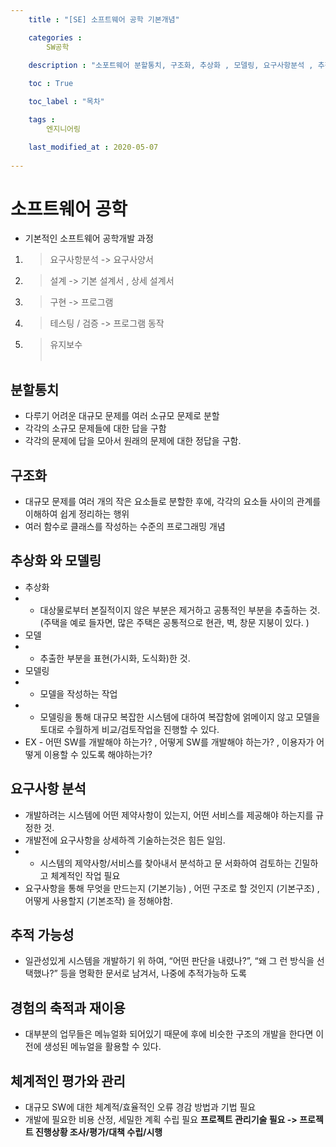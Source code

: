 ```yaml
---
    title : "[SE] 소프트웨어 공학 기본개념" 

    categories : 
        SW공학
    
    description : "소포트웨어 분할통치, 구조화, 추상화 , 모델링, 요구사항분석 , 추적가능성, 경험의 축적과 재이용, 체계적인 평가와 관리"

    toc : True

    toc_label : "목차"

    tags : 
        엔지니어링

    last_modified_at : 2020-05-07
 
---
```

# 소프트웨어 공학 
* 기본적인 소프트웨어 공학개발 과정
1. > 요구사항분석
->  요구사양서
2. > 설계
-> 기본 설계서 , 상세 설계서
3. > 구현
-> 프로그램
4. > 테스팅 / 검증
-> 프로그램 동작
5. > 유지보수<br/><br/>

## 분할통치 
* 다루기 어려운 대규모 문제를 여러 소규모 문제로 분할
* 각각의 소규모 문제들에 대한 답을 구함
* 각각의 문제에 답을 모아서 원래의 문제에 대한 정답을 구함.
## 구조화
* 대규모 문제를 여러 개의 작은 요소들로 분할한 후에, 각각의 요소들 사이의 관계를 이해하여 쉽게 정리하는 행위
* 여러 함수로 클래스를 작성하는 수준의 프로그래밍 개념
## 추상화 와 모델링
* 추상화 
* * 대상물로부터 본질적이지 않은 부분은 제거하고 공통적인 부분을 추출하는 것. (주택을 예로 들자면, 많은 주택은 공통적으로 현관, 벽, 창문 지붕이 있다. )
* 모델
* * 추출한 부분을 표현(가시화, 도식화)한 것.
* 모델링
 * * 모델을 작성하는 작업
 * * 모델링을 통해 대규모 복잡한 시스템에 대하여 복잡함에 얽메이지 않고 모델을 토대로 수월하게 비교/검토작업을 진행할 수 있다.
 * EX - 어떤 SW를 개발해야 하는가? , 어떻게 SW를 개발해야 하는가? , 이용자가 어떻게 이용할 수 있도록 해야하는가?
## 요구사항 분석
* 개발하려는 시스템에 어떤 제약사항이 있는지, 어떤 서비스를 제공해야 하는지를 규정한 것.
* 개발전에 요구사항을 상세하겍 기술하는것은 힘든 일임. 
* * 시스템의 제약사항/서비스를 찾아내서 분석하고 문 서화하여 검토하는 긴밀하고 체계적인 작업 필요
* 요구사항을 통해 무엇을 만드는지 (기본기능) , 어떤 구조로 할 것인지 (기본구조) , 어떻게 사용할지 (기본조작) 을 정해야함.


## 추적 가능성
*  일관성있게 시스템을 개발하기 위 하여, “어떤 판단을 내렸나?”, “왜 그 런 방식을 선택했나?” 등을 명확한 문서로 남겨서, 나중에 추적가능하 도록

## 경험의 축적과 재이용
* 대부분의 업무들은 메뉴얼화 되어있기 때문에 후에 비슷한 구조의 개발을 한다면 이전에 생성된 메뉴얼을 활용할 수 있다.

## 체계적인 평가와 관리
* 대규모 SW에 대한 체계적/효율적인 오류 경감 방법과 기법 필요
* 개발에 필요한 비용 산정, 세밀한 계획 수립 필요
**프로젝트 관리기술 필요 -> 프로젝트 진행상황 조사/평가/대책 수립/시행**
